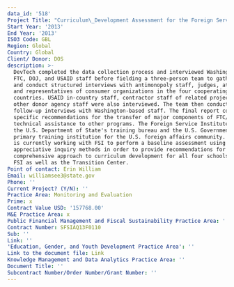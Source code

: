 ```yaml
---
data_id: '518'
Project Title: "Curriculum\_Development Assessment for the Foreign Service Institute"
Start Year: '2013'
End Year: '2013'
ISO3 Code: GBL
Region: Global
Country: Global
Client/ Donor: DOS
description: >-
  DevTech completed the data collection process and interviewed Washington-based
  FTC, DOJ, and USAID staff before fielding a three-person team to gather data
  and conduct structured interviews with antimonopoly staff, judges, attorneys,
  and representatives of consumer organizations in the four cooperating
  countries. USAID in-country staff, contractor staff of related projects, and
  other donor agency staff were also interviewed. The team then conducted
  follow-up interviews with Washington-based staff. The final report contained
  specific recommendations for the transfer of major components of FTC/DOJ
  technical assistance to other programs. The Foreign Service Institute (FSI) is
  the U.S. Department of State's training bureau and the U.S. Government's
  primary training institution for the U.S. foreign affairs community. DevTech
  is currently working with FSI to perform a baseline assessment using
  appreciative inquiry methods in order to provide recommendations for a
  comprehensive approach to curriculum development for all four schools within
  FSI as well as the Transition Center.
Point of contact: Erin William
Email: williamsee3@state.gov
Phone: ''
Current Project? (Y/N): ''
Practice Area: Monitoring and Evaluation
Prime: x
Contract Value USD: '157768.00'
M&E Practice Area: x
Public Financial Management and Fiscal Sustainability Practice Area: ''
Contract Number: SFSIAQ13F0110
Sub: ''
Link: ''
'Education, Gender, and Youth Development Practice Area': ''
Link to the document file: Link
Knowledge Management and Data Analytics Practice Area: ''
Document Title: ''
Subcontract Number/Order Number/Grant Number: ''
---
```

